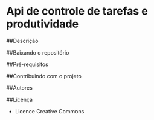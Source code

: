 # Api de controle de tarefas e produtividade

##Descrição


##Baixando o repositório


##Pré-requisitos

##Contribuindo com o projeto


##Autores


##Licença

- Licence Creative Commons
